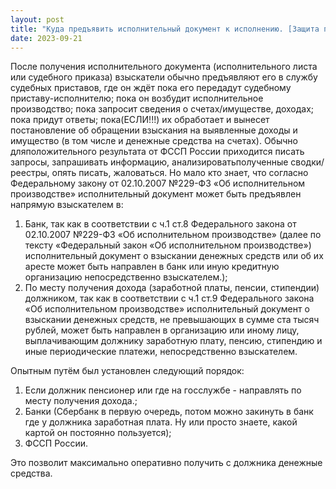 ```yaml
---
layout: post
title: "Куда предъявить исполнительный документ к исполнению. [Защита прав взыскателя]"
date: 2023-09-21
---
```

После получения исполнительного документа (исполнительного листа или судебного приказа) взыскатели обычно предъявляют его в службу судебных приставов, где он ждёт пока его передадут судебному приставу-исполнителю; пока  он возбудит исполнительное производство; пока запросит сведения о счетах/имуществе, доходах; пока придут ответы; пока(ЕСЛИ!!!) их обработает и вынесет постановление об обращении взыскания на выявленные доходы и имущество (в том числе и денежные средства на счетах). Обычно дляположительного результата от ФССП России приходится писать запросы, запрашивать информацию, анализироватьполученные сводки/реестры, опять писать, жаловаться.
Но мало кто знает, что согласно Федеральному закону от 02.10.2007 №229-ФЗ «Об исполнительном производстве» исполнительный документ может быть предъявлен напрямую взыскателем в:
1. Банк, так как в соответствии с ч.1 ст.8 Федерального закона от 02.10.2007 №229-ФЗ «Об исполнительном производстве» (далее по тексту «Федеральный закон «Об исполнительном производстве») исполнительный документ о взыскании денежных средств или об их аресте может быть направлен в банк или иную кредитную организацию непосредственно взыскателем.);
2. По месту получения дохода (заработной платы, пенсии, стипендии) должником, так как в соответствии с ч.1 ст.9 Федерального закона «Об исполнительном производстве» исполнительный документ о взыскании денежных средств, не превышающих в сумме ста тысяч рублей, может быть направлен в организацию или иному лицу, выплачивающим должнику заработную плату, пенсию, стипендию и иные периодические платежи, непосредственно взыскателем.

Опытным путём был установлен следующий порядок:
1.  Если должник пенсионер или где на госслужбе - направлять по месту получения дохода.;
2. Банки (Сбербанк в первую очередь, потом можно закинуть в банк где у должника заработная плата. Ну или просто знаете, какой картой он постоянно пользуется);
3. ФССП России.

Это позволит максимально оперативно получить с должника денежные средства.